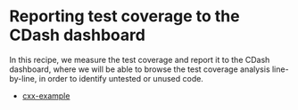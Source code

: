# Reporting test coverage to the CDash dashboard

In this recipe, we measure the test coverage and report it to the CDash
dashboard, where we will be able to browse the test coverage analysis
line-by-line, in order to identify untested or unused code.


- [cxx-example](cxx-example/)
